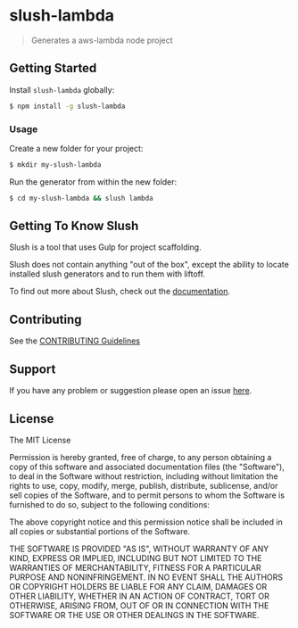 # slush-lambda

> Generates a aws-lambda node project


## Getting Started

Install `slush-lambda` globally:

```bash
$ npm install -g slush-lambda
```

### Usage

Create a new folder for your project:

```bash
$ mkdir my-slush-lambda
```

Run the generator from within the new folder:

```bash
$ cd my-slush-lambda && slush lambda
```

## Getting To Know Slush

Slush is a tool that uses Gulp for project scaffolding.

Slush does not contain anything "out of the box", except the ability to locate installed slush generators and to run them with liftoff.

To find out more about Slush, check out the [documentation](https://github.com/slushjs/slush).

## Contributing

See the [CONTRIBUTING Guidelines](https://github.com/ukayani/slush-lambda/blob/master/CONTRIBUTING.md)

## Support
If you have any problem or suggestion please open an issue [here](https://github.com/LoyaltyOne/slush-lambda/issues).

## License 

The MIT License

Permission is hereby granted, free of charge, to any person
obtaining a copy of this software and associated documentation
files (the "Software"), to deal in the Software without
restriction, including without limitation the rights to use,
copy, modify, merge, publish, distribute, sublicense, and/or sell
copies of the Software, and to permit persons to whom the
Software is furnished to do so, subject to the following
conditions:

The above copyright notice and this permission notice shall be
included in all copies or substantial portions of the Software.

THE SOFTWARE IS PROVIDED "AS IS", WITHOUT WARRANTY OF ANY KIND,
EXPRESS OR IMPLIED, INCLUDING BUT NOT LIMITED TO THE WARRANTIES
OF MERCHANTABILITY, FITNESS FOR A PARTICULAR PURPOSE AND
NONINFRINGEMENT. IN NO EVENT SHALL THE AUTHORS OR COPYRIGHT
HOLDERS BE LIABLE FOR ANY CLAIM, DAMAGES OR OTHER LIABILITY,
WHETHER IN AN ACTION OF CONTRACT, TORT OR OTHERWISE, ARISING
FROM, OUT OF OR IN CONNECTION WITH THE SOFTWARE OR THE USE OR
OTHER DEALINGS IN THE SOFTWARE.

